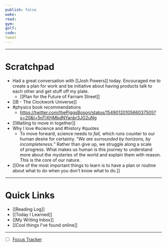 ```yaml
---
publish: false
wake:
read:
gym:
golf:
code:
tweet
---
```

***
# Scratchpad
- Had a great conversation with [[Josh Powers]] today. Encouraged me to create a plan for work and be initiative about having products talk to each other and get stuff off my plate.
	- [[Plan for the Future of Farnam Street]]
- [[B - The Clockwork Universe]]
- #physics book recommendations
	- https://twitter.com/thePiggsBoson/status/1549012010566037505?s=20&t=5nTjXHMbdNYanbr3JG2uNg
- [[Waiting to move in together]]
- Why I love #science and #history #quotes 
	- To move forward, science needs to _fail,_ which runs counter to our human desire for certainty. “_We are surrounded by horizons, by incompleteness._” Rather than give up, we struggle along a scale of progress. What makes us human is this journey to understand more about the mysteries of the world and explain them with reason. This is the core of our nature.
- [[One of the most important things to learn is to have a plan or routine about what to do when you don't know what to do.]]


---
# Quick Links
- [[Reading Log]]
- [[Today I Learned]]
- [[My Writing Inbox]]
- [[Cool things I've found online]]

***
- [ ] [Focus Tracker](https://docs.google.com/spreadsheets/d/18ZL9CSRxE2z7pTKcaPGe3749GMO9Ov2UjVsRMQqShBk/edit#gid=696776801)